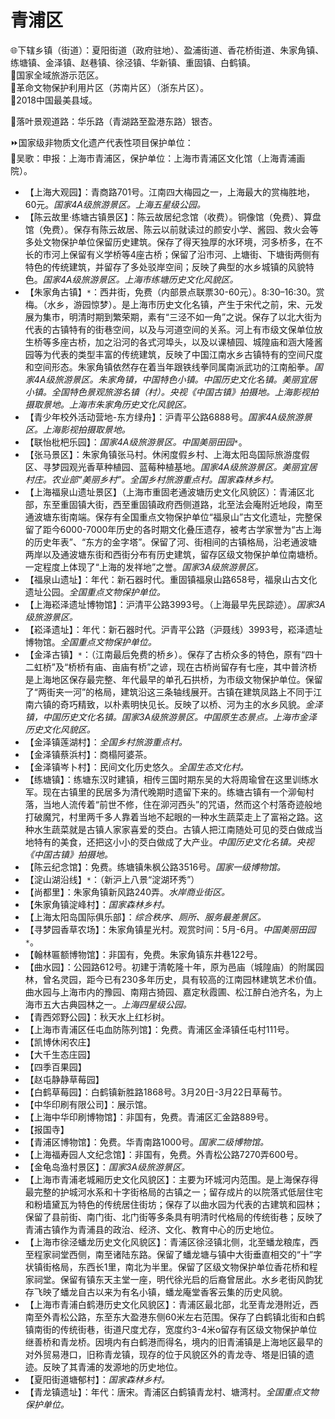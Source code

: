 # 青浦区  
🌐下辖乡镇（街道）：夏阳街道（政府驻地）、盈浦街道、香花桥街道、朱家角镇、练塘镇、金泽镇、赵巷镇、徐泾镇、华新镇、重固镇、白鹤镇。  
🚩国家全域旅游示范区。  
🚩革命文物保护利用片区（苏南片区）（浙东片区）。  
🏅2018中国最美县域。  
  
🧭落叶景观道路：华乐路（青湖路至盈港东路）银杏。  
  
⏩国家级非物质文化遗产代表性项目保护单位：  
🔸吴歌：申报：上海市青浦区，保护单位：上海市青浦区文化馆（上海青浦画院）。  
  
* 【上海大观园】：青商路701号。江南四大梅园之一，上海最大的赏梅胜地，60元。*国家4A级旅游景区。上海五星级公园。*  
* 【陈云故里·练塘古镇景区】：陈云故居纪念馆（收费）。铜像馆（免费）、算盘馆（免费）。保存有陈云故居、陈云以前就读过的颜安小学、酱园、救火会等多处文物保护单位保留历史建筑。保存了得天独厚的水环境，河多桥多，在不长的市河上保留有义学桥等4座古桥；保留了沿市河、上塘街、下塘街两侧有特色的传统建筑，并留存了多处驳岸空间；反映了典型的水乡城镇的风貌特色。*国家4A级旅游景区。上海市练塘历史文化风貌区。*  
* 【朱家角古镇】`*`：西井街，免费（内部景点联票30-60元）。8:30–16:30。赏梅。（水乡，游园惊梦）。是上海市历史文化名镇，产生于宋代之前，宋、元发展为集市，明清时期到繁荣期，素有“三泾不如一角”之说。保存了以北大街为代表的古镇特有的街巷空间，以及与河道空间的关系。河上有市级文保单位放生桥等多座古桥，加之沿河的各式河埠头，以及以课植园、城隍庙和涵大隆酱园等为代表的类型丰富的传统建筑，反映了中国江南水乡古镇特有的空间尺度和空间形态。朱家角镇依然存在着当年跟铁线拳同属南派武功的江南船拳。*国家4A级旅游景区。朱家角镇，中国特色小镇。中国历史文化名镇。美丽宜居小镇。全国特色景观旅游名镇（村）。央视《中国古镇》拍摄地。上海影视拍摄取景地。上海市朱家角历史文化风貌区。*  
* 【青少年校外活动营地-东方绿舟】：沪青平公路6888号。*国家4A级旅游景区。上海影视拍摄取景地。*  
* 【联怡枇杷乐园】：*国家4A级旅游景区。中国美丽田园*`*`。  
* 【张马景区】：朱家角镇张马村。休闲度假乡村、上海太阳岛国际旅游度假区、寻梦园观光香草种植园、蓝莓种植基地。*国家4A级旅游景区。美丽宜居村庄。农业部“美丽乡村”。全国乡村旅游重点村。国家森林乡村。*  
* 【上海福泉山遗址景区】（上海市重固老通波塘历史文化风貌区）：青浦区北部，东至重固镇大街，西至重固镇政府西侧道路，北至法会庵附近地段，南至通波塘东街南端。保存有全国重点文物保护单位“福泉山”古文化遗址，完整保留了距今6000-7000年历史的各时期文化叠压遗存，被考古学家誉为“古上海的历史年表”、“东方的金字塔”。保留了河、街相间的古镇格局，沿老通波塘两岸以及通波塘东街和西街分布有历史建筑，留存区级文物保护单位南塘桥。一定程度上体现了“上海的发祥地”之誉。*国家3A级旅游景区。*  
* 【福泉山遗址】：年代：新石器时代。重固镇福泉山路658号，福泉山古文化遗址公园。*全国重点文物保护单位。*  
* 【上海崧泽遗址博物馆】：沪清平公路3993号。（上海最早先民踪迹）。*国家3A级旅游景区。*  
* 【崧泽遗址】：年代：新石器时代。沪青平公路（沪聂线）3993号，崧泽遗址博物馆。*全国重点文物保护单位。*  
* 【金泽古镇】`*`：（江南最后免费的桥乡）。保存了古桥众多的特色，原有“四十二虹桥”及“桥桥有庙、亩庙有桥”之谚，现在古桥尚留存有七座，其中普济桥是上海地区保存最完整、年代最早的单孔石拱桥，为市级文物保护单位。保留了“两街夹一河”的格局，建筑沿这三条轴线展开。古镇在建筑凤路上不同于江南六镇的奇巧精致，以朴素明快见长。反映了以桥、河为主的水乡风貌。*金泽镇，中国历史文化名镇。国家3A级旅游景区。中国原生态景点。上海市金泽历史文化风貌区。*  
* 【金泽镇莲湖村】：*全国乡村旅游重点村。*  
* 【金泽镇蔡浜村】：商榻阿婆茶。  
* 【金泽镇岑卜村】：民间文化历史悠久。*全国生态文化村。*  
* 【练塘镇】：练塘东汉时建镇，相传三国时期东吴的大将周瑜曾在这里训练水军。现在古镇里的民居多为清代晚期时遗留下来的。练塘古镇有一个泖甸村落，当地人流传着“前世不修，住在泖河西头”的咒语，然而这个村落奇迹般地打破魔咒，村里两千多人靠着当地不起眼的一种水生蔬菜走上了富裕之路。这种水生蔬菜就是古镇人家家喜爱的茭白。古镇人把江南随处可见的茭白做成当地特有的美食，还把这小小的茭白做成了大产业。*中国历史文化名镇。央视《中国古镇》拍摄地。*  
* 【陈云纪念馆】：免费。练塘镇朱枫公路3516号。*国家一级博物馆。*  
* 【淀山湖沿线】`*`：（新沪上八景“淀湖环秀”）  
* 【尚都里】：朱家角镇新风路240弄。*水岸商业街区。*  
* 【朱家角镇淀峰村】：*国家森林乡村。*  
* 【上海太阳岛国际俱乐部】：*综合秩序、厕所、服务最差景区。*  
* 【寻梦园香草农场】：朱家角镇星光村。观赏时间：5月-6月。*中国美丽田园*`*`。  
* 【翰林匾额博物馆】：非国有，免费。朱家角镇东井巷122号。  
* 【曲水园】：公园路612号。初建于清乾隆十年，原为邑庙（城隍庙）的附属园林，曾名灵园，距今已有230多年历史，具有较高的江南园林建筑艺术价值。曲水园与上海市内的豫园、南翔古猗园、嘉定秋霞圃、松江醉白池齐名，为上海市五大古典园林之一。*上海四星级公园。*  
* 【青西郊野公园】：秋天水上红杉树。  
* 【上海市青浦区任屯血防陈列馆】：免费。青浦区金泽镇任屯村111号。  
* 【凯博休闲农庄】  
* 【大千生态庄园】  
* 【四季百果园】  
* 【赵屯静静草莓园】  
* 【白鹤草莓园】：白鹤镇新胜路1868号。3月20日-3月22日草莓节。  
* 【中华印刷有限公司】：展示馆。  
* 【上海中华印刷博物馆】：非国有，免费。青浦区汇金路889号。  
* 【报国寺】  
* 【青浦区博物馆】：免费。华青南路1000号。*国家二级博物馆。*  
* 【上海福寿园人文纪念馆】：非国有，免费。外青松公路7270弄600号。  
* 【金龟岛渔村景区】：*国家3A级旅游景区。*  
* 【上海市青浦老城厢历史文化风貌区】：主要为环城河内范围。是上海保存得最完整的护城河水系和十字街格局的古镇之一；留存成片的以院落式低层住宅和粉墙黛瓦为特色的传统居住街坊；保存了以曲水园为代表的古建筑和园林；保留了县前街、南门街、北门街等多条具有明清时代格局的传统街巷；反映了青浦古镇作为青浦县的政治、经济、文化、教育中心的历史地位。  
* 【上海市徐泾蟠龙历史文化风貌区】：青浦区徐泾镇北侧，北至蟠龙粮库，西至程家祠堂西侧，南至诸陆东路。保留了蟠龙塘与镇中大街垂直相交的“十”字状镇街格局，东西长1里，南北为半里。保留了区级文物保护单位香花桥和程家祠堂。保留有镇东天主堂一座，明代徐光启的后裔曾居此。水乡老街风韵犹存飞映了蟠龙自古以来为有名小镇，蟠龙庵堂香客云集的历史风貌。  
* 【上海市青浦白鹤港历史文化风貌区】：青浦区最北部，北至青龙港附近，西南至外青松公路，东至东大盈港东侧60米左右范围。保存了白鹤镇北街和白鹤镇南街的传统街巷，街道尺度尤存，宽度约3-4米o留存有区级文物保护单位继善桥和青龙桥。因境内有白鹤港而得名，境内的旧青浦镇是上海地区最早的对外贸易港口，旧称青龙镇，现存的位于风貌区外的青龙寺、塔是旧镇的遗迹。反映了其青浦的发源地的历史地位。  
* 【夏阳街道塘郁村】：*国家森林乡村。*  
* 【青龙镇遗址】：年代：唐宋。青浦区白鹤镇青龙村、塘湾村。*全国重点文物保护单位。*  
